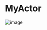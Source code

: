 # MyActor

![image](https://github.com/user-attachments/assets/b9f0bb7d-4448-42e9-80cd-3e1208bb0b91)
